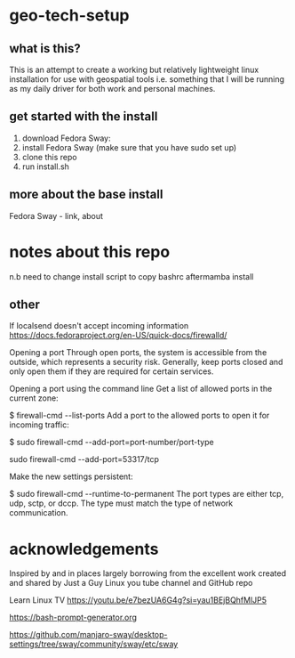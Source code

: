 # geo-tech-setup
## what is this?
This is an attempt to create a working but relatively lightweight linux installation for use with geospatial tools i.e. something that I will be running as my daily driver for both work and personal machines.

## get started with the install 
1) download Fedora Sway:
2) install Fedora Sway (make sure that you have sudo set up)
3) clone this repo 
4) run install.sh

## more about the base install
Fedora Sway - link, about

# notes about this repo 

n.b need to change install script to copy bashrc aftermamba install

## other
If localsend doesn't accept incoming information
https://docs.fedoraproject.org/en-US/quick-docs/firewalld/

Opening a port
Through open ports, the system is accessible from the outside, which represents a security risk. Generally, keep ports closed and only open them if they are required for certain services.

Opening a port using the command line
Get a list of allowed ports in the current zone:

$ firewall-cmd --list-ports
Add a port to the allowed ports to open it for incoming traffic:

$ sudo firewall-cmd --add-port=port-number/port-type

sudo firewall-cmd --add-port=53317/tcp

Make the new settings persistent:

$ sudo firewall-cmd --runtime-to-permanent
The port types are either tcp, udp, sctp, or dccp. The type must match the type of network communication.


# acknowledgements
Inspired by and in places largely borrowing from the excellent work created and shared by Just a Guy Linux you tube channel and GitHub repo

Learn Linux TV https://youtu.be/e7bezUA6G4g?si=yau1BEjBQhfMlJP5

https://bash-prompt-generator.org

https://github.com/manjaro-sway/desktop-settings/tree/sway/community/sway/etc/sway

